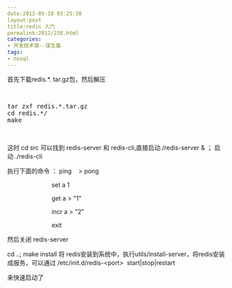 ```yaml
---
date:2012-05-18 03:25:38
layout:post
title:redis 入门
permalink:2012/238.html
categories:
- 开发技术类--谋生篇
tags:
- nosql
---
```



<p>
	首先下载redis.*. tar.gz包，然后解压
</p>
<p>
	<br />
</p>
<pre class="prettyprint lang-bsh linenums">tar zxf redis.*.tar.gz
cd redis.*/
make</pre>
<span></span>
<p>
	<br />
</p>
<p>
	这时 cd src 可以找到 redis-server 和 redis-cli,直接启动./redis-server &amp; ； 启动 ./redis-cli
</p>
<p>
	执行下面的命令 ： ping &nbsp; &nbsp;&gt; pong
</p>
<p>
	&nbsp; &nbsp; &nbsp; &nbsp; &nbsp; &nbsp; &nbsp; &nbsp; &nbsp; &nbsp; &nbsp; &nbsp; &nbsp; set a 1&nbsp;
</p>
<p>
	&nbsp; &nbsp; &nbsp; &nbsp; &nbsp; &nbsp; &nbsp; &nbsp; &nbsp; &nbsp; &nbsp; &nbsp; &nbsp; get a &gt; "1"
</p>
<p>
	&nbsp; &nbsp; &nbsp; &nbsp; &nbsp; &nbsp; &nbsp; &nbsp; &nbsp; &nbsp; &nbsp; &nbsp; &nbsp; incr a &gt; "2"
</p>
<p>
	&nbsp; &nbsp; &nbsp; &nbsp; &nbsp; &nbsp; &nbsp; &nbsp; &nbsp; &nbsp; &nbsp; &nbsp; &nbsp; exit
</p>
<p>
	然后关闭 redis-server
</p>
<p>
	cd ..; make install 将 redis安装到系统中，执行utils/install-server，将redis安装成服务，可以通过 /etc/init.d/redis-&lt;port&gt; &nbsp;start|stop|restart
</p>
<p>
	来快速启动了
</p>
<p>
	<br />
</p>